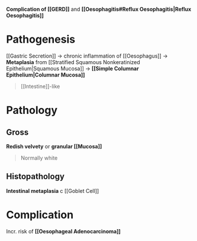 **Complication of [[GERD]]** and **[[Oesophagitis#Reflux Oesophagitis|Reflux Oesophagitis]]**

# Pathogenesis
[[Gastric Secretion]] -> chronic inflammation of [[Oesophagus]] -> **Metaplasia** from [[Stratified Squamous Nonkeratinized Epithelium|Squamous Mucosa]] -> **[[Simple Columnar Epithelium|Columnar Mucosa]]** 
> [[Intestine]]-like

# Pathology
## Gross
**Redish velvety** or **granular [[Mucosa]]**
> Normally white

## Histopathology
**Intestinal metaplasia** c [[Goblet Cell]]

# Complication
Incr. risk of **[[Oesophageal Adenocarcinoma]]**